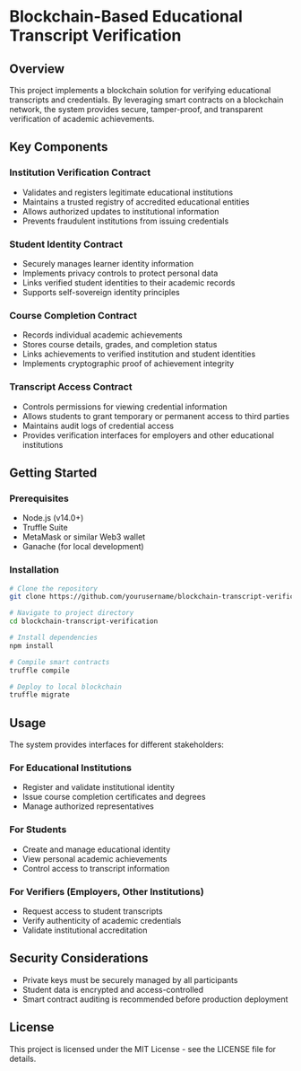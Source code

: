 # Blockchain-Based Educational Transcript Verification

## Overview

This project implements a blockchain solution for verifying educational transcripts and credentials. By leveraging smart contracts on a blockchain network, the system provides secure, tamper-proof, and transparent verification of academic achievements.

## Key Components

### Institution Verification Contract
- Validates and registers legitimate educational institutions
- Maintains a trusted registry of accredited educational entities
- Allows authorized updates to institutional information
- Prevents fraudulent institutions from issuing credentials

### Student Identity Contract
- Securely manages learner identity information
- Implements privacy controls to protect personal data
- Links verified student identities to their academic records
- Supports self-sovereign identity principles

### Course Completion Contract
- Records individual academic achievements
- Stores course details, grades, and completion status
- Links achievements to verified institution and student identities
- Implements cryptographic proof of achievement integrity

### Transcript Access Contract
- Controls permissions for viewing credential information
- Allows students to grant temporary or permanent access to third parties
- Maintains audit logs of credential access
- Provides verification interfaces for employers and other educational institutions

## Getting Started

### Prerequisites
- Node.js (v14.0+)
- Truffle Suite
- MetaMask or similar Web3 wallet
- Ganache (for local development)

### Installation

```bash
# Clone the repository
git clone https://github.com/yourusername/blockchain-transcript-verification.git

# Navigate to project directory
cd blockchain-transcript-verification

# Install dependencies
npm install

# Compile smart contracts
truffle compile

# Deploy to local blockchain
truffle migrate
```

## Usage

The system provides interfaces for different stakeholders:

### For Educational Institutions
- Register and validate institutional identity
- Issue course completion certificates and degrees
- Manage authorized representatives

### For Students
- Create and manage educational identity
- View personal academic achievements
- Control access to transcript information

### For Verifiers (Employers, Other Institutions)
- Request access to student transcripts
- Verify authenticity of academic credentials
- Validate institutional accreditation

## Security Considerations

- Private keys must be securely managed by all participants
- Student data is encrypted and access-controlled
- Smart contract auditing is recommended before production deployment

## License

This project is licensed under the MIT License - see the LICENSE file for details.
